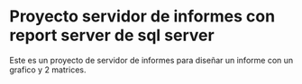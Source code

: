 # Proyecto servidor de informes con report server de sql server

Este es un proyecto de servidor de informes para diseñar un informe con un grafico y 2 matrices.
